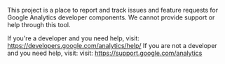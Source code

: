 This project is a place to report and track issues and feature requests for Google Analytics developer components. We cannot provide support or help through this tool.

If you're a developer and you need help, visit: https://developers.google.com/analytics/help/
If you are not a developer and you need help, visit: visit: https://support.google.com/analytics